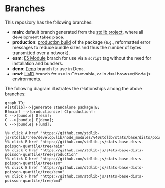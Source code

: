 <!--

@license Apache-2.0

Copyright (c) 2022 The Stdlib Authors.

Licensed under the Apache License, Version 2.0 (the "License");
you may not use this file except in compliance with the License.
You may obtain a copy of the License at

    http://www.apache.org/licenses/LICENSE-2.0

Unless required by applicable law or agreed to in writing, software
distributed under the License is distributed on an "AS IS" BASIS,
WITHOUT WARRANTIES OR CONDITIONS OF ANY KIND, either express or implied.
See the License for the specific language governing permissions and
limitations under the License.

-->

# Branches

This repository has the following branches:

-   **main**: default branch generated from the [stdlib project][stdlib-url], where all development takes place.
-   **production**: [production build][production-url] of the package (e.g., reformatted error messages to reduce bundle sizes and thus the number of bytes transmitted over a network).
-   **esm**: [ES Module][esm-url] branch for use via a `script` tag without the need for installation and bundlers.
-   **deno**: [Deno][deno-url] branch for use in Deno.
-   **umd**: [UMD][umd-url] branch for use in Observable, or in dual browser/Node.js environments.

The following diagram illustrates the relationships among the above branches:

```mermaid
graph TD;
A[stdlib]-->|generate standalone package|B;
B[main] -->|productionize| C[production];
C -->|bundle| D[esm];
C -->|bundle| E[deno];
C -->|bundle| F[umd];

%% click A href "https://github.com/stdlib-js/stdlib/tree/develop/lib/node_modules/%40stdlib/stats/base/dists/poisson/quantile"
%% click B href "https://github.com/stdlib-js/stats-base-dists-poisson-quantile/tree/main"
%% click C href "https://github.com/stdlib-js/stats-base-dists-poisson-quantile/tree/production"
%% click D href "https://github.com/stdlib-js/stats-base-dists-poisson-quantile/tree/esm"
%% click E href "https://github.com/stdlib-js/stats-base-dists-poisson-quantile/tree/deno"
%% click F href "https://github.com/stdlib-js/stats-base-dists-poisson-quantile/tree/umd"
```

[stdlib-url]: https://github.com/stdlib-js/stdlib/tree/develop/lib/node_modules/%40stdlib/stats/base/dists/poisson/quantile
[production-url]: https://github.com/stdlib-js/stats-base-dists-poisson-quantile/tree/production
[deno-url]: https://github.com/stdlib-js/stats-base-dists-poisson-quantile/tree/deno
[umd-url]: https://github.com/stdlib-js/stats-base-dists-poisson-quantile/tree/umd
[esm-url]: https://github.com/stdlib-js/stats-base-dists-poisson-quantile/tree/esm